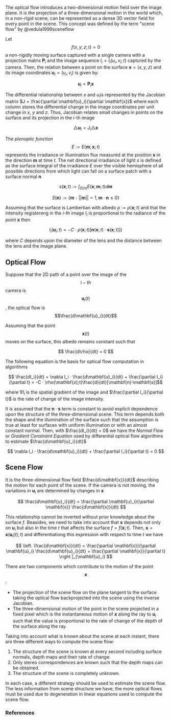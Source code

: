 The optical flow introduces a two-dimensional motion field over the image plane. It is the projection of a three-dimensional motion in the world which, in a non-rigid scene, can be represented as a dense 3D vector field for every point in the scene. This concept was defined by the term "scene flow" by @vedula1999sceneflow

Let $$f(x,y,z;t) = 0$$ a non-rigidly moving surface captured with a single camera with a projection matrix $\mathbf{P}_i$ and the image sequence $I_i = I_i(u_i, v_i; t)$ captured by the camera. Then, the relation between a point on the surface $\mathbf{x} = (x,y,z)$ and its image coordinates $\mathbf{u}_i = (u_i, v_i)$ is given by:

$$ \mathbf{u}_i = \mathbf{P}_i \mathbf{x}$$

The differential relationship between $x$ and $u_i$is represented by the Jacobian matrix $J = \frac{\partial \mathbf{u}_i}{\partial \mathbf{x}}$ where each column stores the differential change in the image coordinates per unit change in $x$, $y$ and $z$. Thus, Jacobian relates small changes in points on the surface and its projection in the $i$-th image

$$\triangle \mathbf{u}_i = J_i \triangle \mathbf{x}$$

The *plenoptic function* $$E := E(\mathbf{m};\mathbf{x};t)$$ represents the irradiance or illumination flux measured at the position $\mathbf{x}$ in the direction $\mathbf{m}$ at time $t$. The net directional irradiance of light $s$ is defined as the surface integral of the irradiance $E$ over the visible hemisphere of all possible directions from which light can fall on a surface patch with a surface normal $\mathbf{n}$

$$s(\mathbf{x};t) := \int_{S(n)} E(\mathbf{x};\mathbf{m}; t)d\mathbf{m}$$

$$S(\mathbf{n}):=\{\mathbf{m} : ||\mathbf{m}||=1, \mathbf{m}·\mathbf{n} \leq 0\}$$

Assuming that the surface is Lambertian with albedo $\rho := \rho(\mathbf{x};t)$ and that the intensity registereng in the $i$-th image $I_i$ is proportional to the radiance of the point $\mathbf{x}$ then

$$I_i(\mathbf{u}_i;t) = -C·\rho(\mathbf{x};t)[\mathbf{n}(\mathbf{x};t)·\mathbf{s}(\mathbf{x};t)])$$

where $C$ depends upon the diameter of the lens and the distance between the lens and the image plane.

## Optical Flow

Suppose that the 2D path of a point over the image of the $$i-th$$ camera is $$\mathbf{u}_i(t)$$, the optical flow is $$\frac{d\mathbf{u}_i}{dt}$$

Assuming that the point $$\mathbf{x}(t)$$ moves on the surface, this albedo remains constant such that 

$$ \frac{d\rho}{dt} = 0 $$

The following equation is the basis for optical flow computation in algorithms

$$ \frac{dI_i}{dt} = \nabla I_i · \frac{d\mathbf{u}_i}{dt} + \frac{\partial I_i}{\partial t} = -C · \rho(\mathbf{x};t)\frac{d}{dt}[\mathbf{n}·\mathbf{s}]$$

where $\nabla I_i$ is the spatial gradient of the image and $\frac{\partial I_i}{\partial t}$ is the rate of change of the image intensity.

It is assumed that the $\mathbf{n}·\mathbf{s}$ term is constant to avoid explicit dependence upon the structure of the three-dimensional scene. This term depends both the shape and the illumination of the surface such that the assumption is true at least for surfaces with uniform illumination or with an almost constant normal. Then, with $\frac{dI_i}{dt} = 0$ we have the *Normal Flow* or *Gradient Constraint Equation* used by differential optical flow algorithms to estimate $\frac{d\mathbf{u}_i}{dt}$

$$ \nabla I_i · \frac{d\mathbf{u}_i}{dt} + \frac{\partial I_i}{\partial t} = 0 $$

## Scene Flow

It is the three-dimensional flow field $\frac{d\mathbf{x}}{dt}$ describing the motion for each point of the scene. If the camera is not moving, the variations in $\mathbf{u}_i$ are determined by changes in $\mathbf{x}$

$$ \frac{d\mathbf{u}_i}{dt} = \frac{\partial \mathbf{u}_i}{\partial \mathbf{x}} \frac{d\mathbf{x}}{dt} $$

This relationship cannot be inverted without prior knowledge about the surface $f$. Beasides, we need to take into account that $\mathbf{x}$ depends not only on $\mathbf{u}_i$ but also in the time $t$ that affects the surface $f=f(\mathbf{x};t)$. Then, $\mathbf{x} = \mathbf{x}(\mathbf{u}_i(t);t)$ and differentiationg this expression with respect to time $t$ we have

$$ \left. \frac{d\mathbf{x}}{dt} = \frac{\partial \mathbf{x}}{\partial \mathbf{u}_i} \frac{d\mathbf{u}_i}{dt} + \frac{\partial \mathbf{x}}{\partial t} \right |_{\mathbf{u}_i} $$

There are two components which contribute to the motion of the point $$\mathbf{x}$$:

- The projection of the scene flow on the plane tangent to the surface taking the optical flow backprojected into the scene using the inverse Jacobian.
- The three-dimensional motion of the point in the scene projected in a fixed pixel which is the instantaneous motion of $\mathbf{x}$ along the ray to $\mathbf{u}_i$ such that the value is proportional to the rate of change of the depth of the surface along the ray.

Taking into account what is known about the scene at each instant, there are three different ways to compute the scene flow:

1. The structure of the scene is known at every second including surface normals, depth maps and their rate of change.
2. Only stereo correspondences are known such that the depth maps can be obtained.
3. The structure of the scene is completely unknown.

In each case, a different strategy should be used to estimate the scene flow. The less information from scene structure we have, the more optical flows must be used due to degeneration in linear equations used to compute the scene flow.

### References
